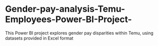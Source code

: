 # Gender-pay-analysis-Temu-Employees-Power-BI-Project-
This Power BI project explores gender pay disparities within Temu, using datasets provided in Excel format
